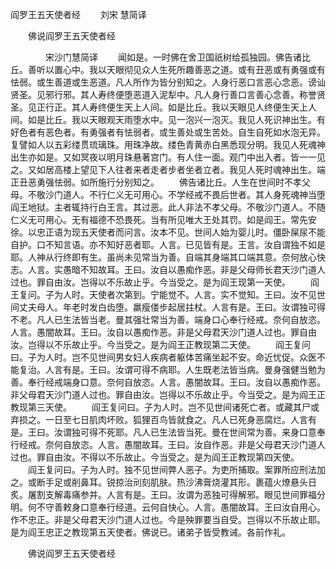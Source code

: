   阎罗王五天使者经
　　刘宋 慧简译




　　佛说阎罗王五天使者经

　　　　宋沙门慧简译
　　闻如是。一时佛在舍卫国祇树给孤独园。佛告诸比丘。善听以置心中。我以天眼彻见众人生死所趣善恶之道。或有丑恶或有勇强或有怯弱。或生善道或生恶道。凡人所作为皆分别知之。人身行恶口言恶心念恶。谤讪贤圣。见邪行邪。其人寿终便堕恶道入泥犁中。凡人身行善口言善心念善。称誉贤圣。见正行正。其人寿终便生天上人间。如是比丘。我以天眼见人终便生天上人间。如是比丘。我以天眼观天雨堕水中。见一泡兴一泡灭。我见人死识神出生。有好色者有恶色者。有勇强者有怯弱者。或生善处或生苦处。自生自死如水泡无异。复譬如人以五彩缕贯琉璃珠。用珠净故。缕色青黄赤白黑悉现分明。我见人死魂神出生亦如是。又如冥夜以明月珠悬著宫门。有人住一面。观门中出入者。皆一一见之。又如居高楼上望见下人往者来者走者步者坐者立者。我见人死时魂神出生。端正丑恶勇强怯弱。如所施行分别知之。
　　佛告诸比丘。人生在世间时不孝父母。不敬沙门道人。不行仁义无可用心。不学经戒不畏后世者。其人身死魂神当堕阎王地狱。主者辄持行白王言。其过恶。此人非法不孝父母。不敬沙门道人。不随仁义无可用心。无有福德不恐畏死。当有所见唯大王处其罚。如是阎王。常先安徐。以忠正语为现五天使者而问言。汝本不见。世间人始为婴儿时。僵卧屎尿不能自护。口不知言语。亦不知好恶者耶。人言。已见皆有是。王言。汝自谓独不如是耶。人神从行终即有生。虽尚未见常当为善。自端其身端其口端其意。奈何放心快志。人言。实愚暗不知故耳。王曰。汝自以愚痴作恶。非是父母师长君天沙门道人过也。罪自由汝。岂得以不乐故止乎。今当受之。是为阎王现第一天使。
　　阎王复问。子为人时。天使者次第到。宁能觉不。人言。实不觉知。王曰。汝不见世间丈夫母人。年老时发白齿堕。羸瘦偻步起居拄杖。人言有是。王曰。汝谓独可得不老。凡人已生法皆当老。曼其强壮常当为善。端身口心奉行经戒。奈何自放恣。人言。愚闇故耳。王曰。汝自以愚痴作恶。非是父母君天沙门道人过也。罪自由汝。岂得以不乐故止乎。今当受之。是为阎王正教现第二天使。
　　阎王复问曰。子为人时。岂不见世间男女妇人疾病者躯体苦痛坐起不安。命近忧促。众医不能复治。人言有是。王曰。汝谓可得不病耶。人生既老法皆当病。曼身强健当勉为善。奉行经戒端身口意。奈何自放恣。人言。愚闇故耳。王曰。汝自以愚痴作恶。非父母君天沙门道人过也。罪自由汝。岂得以不乐故止乎。今当受之。是为阎王正教现第三天使。
　　阎王复问曰。子为人时。岂不见世间诸死亡者。或藏其尸或弃损之。一日至七日肌肉坏败。狐狸百鸟皆就食之。凡人已死身恶腐烂。人言有是。王曰。汝谓独可得不死耶。凡人已生法皆当死。曼在世间常为善。来身口意奉行经戒。奈何自放恣。人言。愚闇故耳。王曰。汝自作恶。非是父母君天沙门道人过也。罪自由汝。不得以不乐故止。今当受之。是为阎王正教现第四天使。
　　阎王复问曰。子为人时。独不见世间弊人恶子。为吏所捕取。案罪所应刑法加之。或断手足或削鼻耳。锐掠治刓刻肌肤。热沙沸膏烧灌其形。裹蕴火燎悬头日炙。屠割支解毒痛参并。人言有是。王曰。汝谓为恶独可得解邪。眼见世间罪福分明。何不守善敕身口意奉行经道。云何自快心。人言。愚闇故耳。王曰汝自用心。作不忠正。非是父母君天沙门道人过也。今是殃罪要当自受。岂得以不乐故止耶。是为阎王忠正之教现第五天使者。佛说已。诸弟子皆受教诫。各前作礼。

　　佛说阎罗王五天使者经


